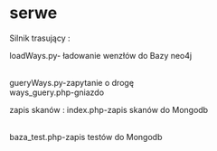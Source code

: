 # serwe

Silnik trasujący :

loadWays.py- ładowanie wenzłów do Bazy neo4j


<br>
gueryWays.py-zapytanie o drogę  

<br>
ways_guery.php-gniazdo 

zapis skanów :
index.php-zapis skanów do Mongodb



<br>
baza_test.php-zapis testów do Mongodb

